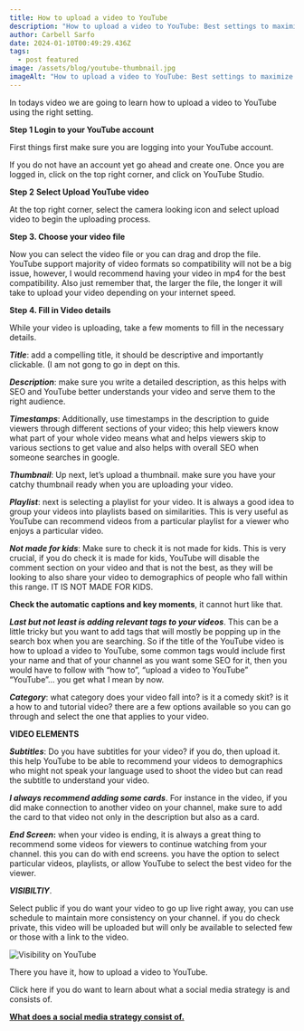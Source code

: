 ```yaml
---
title: How to upload a video to YouTube
description: "How to upload a video to YouTube: Best settings to maximize views"
author: Carbell Sarfo
date: 2024-01-10T00:49:29.436Z
tags:
  - post featured
image: /assets/blog/youtube-thumbnail.jpg
imageAlt: "How to upload a video to YouTube: Best settings to maximize views"
---
```

In todays video we are going to learn how to upload a video to YouTube using the right setting.



**Step 1 Login to your YouTube account**

First things first make sure you are logging into your YouTube account.

If you do not have an account yet go ahead and create one. Once you are logged in, click on the top right corner, and click on YouTube Studio.





**Step 2** **Select Upload YouTube video**

At the top right corner, select the camera looking icon and select upload video to begin the uploading process.





**Step 3. Choose your video file**

Now you can select the video file or you can drag and drop the file. YouTube support majority of video formats so compatibility will not be a big issue, however, I would recommend having your video in mp4 for the best compatibility. Also just remember that, the larger the file, the longer it will take to upload your video depending on your internet speed.





**Step 4. Fill in Video details**

While your video is uploading, take a few moments to fill in the necessary details.

***Title***: add a compelling title, it should be descriptive and importantly clickable. (I am not gong to go in dept on this.

***Description***: make sure you write a detailed description, as this helps with SEO and YouTube better understands your video and serve them to the right audience.

***Timestamps***: Additionally, use timestamps in the description to guide viewers through different sections of your video; this help viewers know what part of your whole video means what and helps viewers skip to various sections to get value and also helps with overall SEO when someone searches in google.

***Thumbnail***: Up next, let’s upload a thumbnail. make sure you have your catchy thumbnail ready when you are uploading your video.

***Playlist***: next is selecting a playlist for your video. It is always a good idea to group your videos into playlists based on similarities. This is very useful as YouTube can recommend videos from a particular playlist for a viewer who enjoys a particular video.

***Not made for kids***: Make sure to check it is not made for kids. This is very crucial, if you do check it is made for kids, YouTube will disable the comment section on your video and that is not the best, as they will be looking to also share your video to demographics of people who fall within this range. IT IS NOT MADE FOR KIDS.

**Check the automatic captions and key moments**, it cannot hurt like that.

***Last but not least is adding relevant tags to your videos***. This can be a little tricky but you want to add tags that will mostly be popping up in the search box when you are searching. So if the title of the YouTube video is how to upload a video to YouTube, some common tags would include first your name and that of your channel as you want some SEO for it, then you would have to follow with “how to”, “upload a video to YouTube” “YouTube”… you get what I mean by now.

***Category***: what category does your video fall into? is it a comedy skit? is it a how to and tutorial video? there are a few options available so you can go through and select the one that applies to your video.



**VIDEO ELEMENTS**

***Subtitles***: Do you have subtitles for your video? if you do, then upload it. this help YouTube to be able to recommend your videos to demographics who might not speak your language used to shoot the video but can read the subtitle to understand your video.

***I always recommend adding some cards***. For instance in the video, if you did make connection to another video on your channel, make sure to add the card to that video not only in the description but also as a card.

***End Screen*:** when your video is ending, it is always a great thing to recommend some videos for viewers to continue watching from your channel. this you can do with end screens. you have the option to select particular videos, playlists, or allow YouTube to select the best video for the viewer.

***VISIBILTIY***.

Select public if you do want your video to go up live right away, you can use schedule to maintain more consistency on your channel. if you do check private, this video will be uploaded but will only be available to selected few or those with a link to the video.

![Visibility on YouTube](/assets/blog/screenshot-2024-01-10-005937.png "Choosing visibility status for YouTube.")





There you have it, how to upload a video to YouTube.

Click here if you do want to learn about what a social media strategy is and consists of.

**[W﻿hat does a social media strategy consist of.](https://www.youtube.com/watch?v=_Bj2xRk1WSM)**